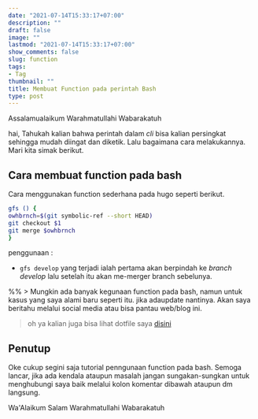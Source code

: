 ```yaml
---
date: "2021-07-14T15:33:17+07:00"
description: ""
draft: false
image: ""
lastmod: "2021-07-14T15:33:17+07:00"
show_comments: false
slug: function
tags:
- Tag
thumbnail: ""
title: Membuat Function pada perintah Bash
type: post
---
```

Assalamualaikum Warahmatullahi Wabarakatuh

hai, Tahukah kalian bahwa perintah dalam *cli* bisa kalian persingkat sehingga mudah diingat dan diketik. Lalu bagaimana cara melakukannya. Mari kita simak berikut.
## Cara membuat function pada bash 
Cara menggunakan function sederhana pada hugo seperti berikut.

```bash
gfs () {
owhbrnch=$(git symbolic-ref --short HEAD)
git checkout $1
git merge $owhbrnch
}
```
penggunaan :
- `gfs develop` yang terjadi ialah pertama akan berpindah ke *branch develop* lalu setelah itu akan me-merger branch sebelunya.

%% > Mungkin ada banyak kegunaan function pada bash, namun untuk kasus yang saya alami baru seperti itu. jika adaupdate nantinya. Akan saya beritahu melalui social media atau bisa pantau web/blog ini.

> oh ya kalian juga bisa lihat dotfile saya [disini](https://github.com/alifmuryp/config)
## Penutup
Oke cukup segini saja tutorial penngunaan function pada bash. Semoga lancar, jika ada kendala ataupun masalah jangan sungakan-sungkan untuk menghubungi saya baik melalui kolon komentar dibawah ataupun dm langsung.

Wa'Alaikum Salam Warahmatullahi Wabarakatuh 
 
